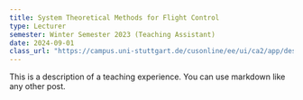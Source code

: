 ```yaml
---
title: System Theoretical Methods for Flight Control
type: Lecturer 
semester: Winter Semester 2023 (Teaching Assistant)
date: 2024-09-01
class_url: "https://campus.uni-stuttgart.de/cusonline/ee/ui/ca2/app/desktop/#/slc.tm.cp/student/courses/416937?$ctx=design=ca;lang=en&$scrollTo=toc_overview"  # <-- add your URL here
---
```


This is a description of a teaching experience. You can use markdown like any other post.